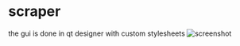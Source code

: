 # scraper
the gui is done in qt designer with custom stylesheets
![screenshot](https://github.com/srikar0896/scraper-pyqt/blob/master/Screenshot%20(96).png)
